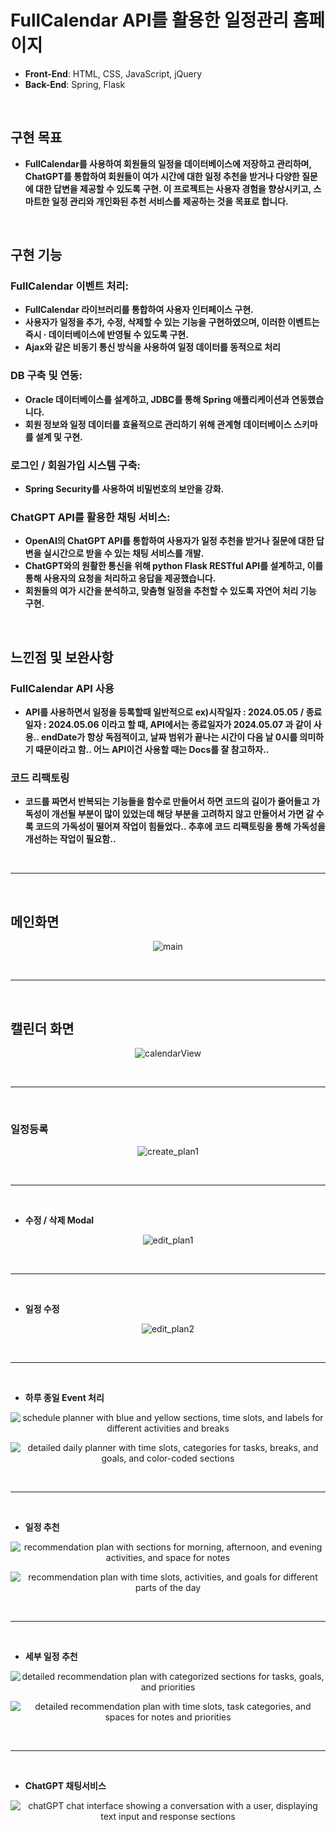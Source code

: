 # FullCalendar API를 활용한 일정관리 홈페이지

- **Front-End**: HTML, CSS, JavaScript, jQuery
- **Back-End**: Spring, Flask

<br>

## 구현 목표
 - **FullCalendar를 사용하여 회원들의 일정을 데이터베이스에 저장하고 관리하며, ChatGPT를 통합하여 회원들이 여가 시간에 대한 일정 추천을 받거나 다양한 질문에 대한 답변을 제공할 수 있도록 구현. 이 프로젝트는 사용자 경험을 향상시키고, 스마트한 일정 관리와 개인화된 추천 서비스를 제공하는 것을 목표로 합니다.**

<br>

## 구현 기능
### FullCalendar 이벤트 처리:
 - **FullCalendar 라이브러리를 통합하여 사용자 인터페이스 구현.**
 - **사용자가 일정을 추가, 수정, 삭제할 수 있는 기능을 구현하였으며, 이러한 이벤트는 즉시   · 데이터베이스에 반영될 수 있도록 구현.**
 - **Ajax와 같은 비동기 통신 방식을 사용하여 일정 데이터를 동적으로 처리**
### DB 구축 및 연동:
 - **Oracle 데이터베이스를 설계하고, JDBC를 통해 Spring 애플리케이션과 연동했습니다.**
  - **회원 정보와 일정 데이터를 효율적으로 관리하기 위해 관계형 데이터베이스 스키마를 설계 및 구현.**

### 로그인 / 회원가입 시스템 구축:
 - **Spring Security를 사용하여 비밀번호의 보안을 강화.**
### ChatGPT API를 활용한 채팅 서비스:
 - **OpenAI의 ChatGPT API를 통합하여 사용자가 일정 추천을 받거나 질문에 대한 답변을 실시간으로 받을 수 있는 채팅 서비스를 개발.**
 - **ChatGPT와의 원활한 통신을 위해 python Flask RESTful API를 설계하고, 이를 통해 사용자의 요청을 처리하고 응답을 제공했습니다.**
 - **회원들의 여가 시간을 분석하고, 맞춤형 일정을 추천할 수 있도록 자연어 처리 기능 구현.**

<br>

## 느낀점 및 보완사항
### FullCalendar API 사용
- **API를 사용하면서 일정을 등록할때 일반적으로 ex)시작일자 : 2024.05.05 / 종료일자 : 2024.05.06 이라고 할 때, API에서는 종료일자가 2024.05.07 과 같이 사용.. endDate가 항상 독점적이고, 날짜 범위가 끝나는 시간이 다음 날 0시를 의미하기 때문이라고 함.. 어느 API이건 사용할 때는 Docs를 잘 참고하자..**

### 코드 리팩토링
- **코드를 짜면서 반복되는 기능들을 함수로 만들어서 하면 코드의 길이가 줄어들고 가독성이 개선될 부분이 많이 있었는데 해당 부분을 고려하지 않고 만들어서 가면 갈 수록 코드의 가독성이 떨어져 작업이 힘들었다.. 추후에 코드 리팩토링을 통해 가독성을 개선하는 작업이 필요함..**

    

<br>
<hr>
<br>    
   
## 메인화면
<p align="center">
  <img src="https://github.com/Kbigstar/2024_Spring_Project/assets/93638178/1cd77ab0-2802-4a30-a210-6723af843cef" alt="main">
</p>
<br>
<hr>
<br>

## 캘린더 화면
<p align="center">
  <img src="https://github.com/Kbigstar/2024_Spring_Project/assets/93638178/4aefeb08-98a7-4ec7-a9c9-4ad4559a860b" alt="calendarView">
</p>
<br>
<hr>
<br>

### 일정등록
<p align="center">
  <img src="https://github.com/Kbigstar/2024_Spring_Project/assets/93638178/560f709c-1d2d-4d7d-b1bd-9092b52b5e64" alt="create_plan1">
</p>
<br>
<hr>
<br>

- **수정 / 삭제 Modal** 
<p align="center">
  <img src="https://github.com/Kbigstar/2024_Spring_Project/assets/93638178/6bbda281-69ff-4ee7-9775-93873e93cef5" alt="edit_plan1">
</p>
<br>
<hr>
<br>

- **일정 수정** 
<p align="center">
  <img src="https://github.com/Kbigstar/2024_Spring_Project/assets/93638178/409dae46-6b6a-4c70-861d-53971d3739d9" alt="edit_plan2">
</p>
<br>
<hr>
<br>

- **하루 종일 Event 처리**
<p align="center">
  <img src="https://github.com/Kbigstar/2024_Spring_Project/assets/93638178/c38e2008-3088-4d21-b245-def51c5aaaf2" alt="schedule planner with blue and yellow sections, time slots, and labels for different activities and breaks">
</p>
<p align="center">
  <img src="https://github.com/Kbigstar/2024_Spring_Project/assets/93638178/32ced0cc-1447-47c4-8cdb-dcb9210f81bc" alt="detailed daily planner with time slots, categories for tasks, breaks, and goals, and color-coded sections">
</p>
<br>
<hr>
<br>

- **일정 추천**
<p align="center">
  <img src="https://github.com/Kbigstar/2024_Spring_Project/assets/93638178/7c912795-cf3e-4527-9b52-dd3c9d381bf8" alt="recommendation plan with sections for morning, afternoon, and evening activities, and space for notes">
</p>

<p align="center">
  <img src="https://github.com/Kbigstar/2024_Spring_Project/assets/93638178/1547aca3-63e9-4bd6-b94d-f18bd42012b0" alt="recommendation plan with time slots, activities, and goals for different parts of the day">
</p>
<br>
<hr>
<br>

- **세부 일정 추천**
<p align="center">
  <img src="https://github.com/Kbigstar/2024_Spring_Project/assets/93638178/8a3d30fc-5313-4ed8-9f2b-52cad1b943cc" alt="detailed recommendation plan with categorized sections for tasks, goals, and priorities">
</p>

<p align="center">
  <img src="https://github.com/Kbigstar/2024_Spring_Project/assets/93638178/f3379140-4d78-46b2-88d1-8cdfd1689e05" alt="detailed recommendation plan with time slots, task categories, and spaces for notes and priorities">
</p>
<br>
<hr>
<br>


- **ChatGPT 채팅서비스**
<p align="center">
  <img src="https://github.com/Kbigstar/2024_Spring_Project/assets/93638178/1ebeff55-96b7-4354-8026-447be87d27e2" alt="chatGPT chat interface showing a conversation with a user, displaying text input and response sections">
</p>

